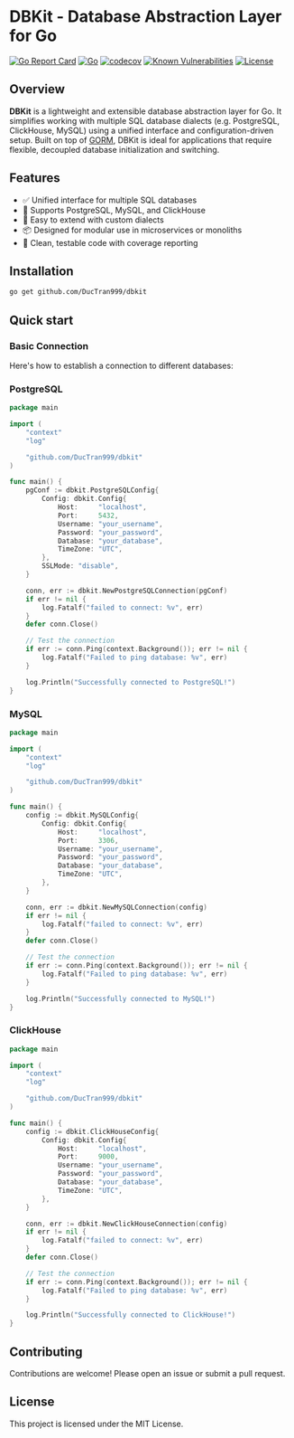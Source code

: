 # DBKit - Database Abstraction Layer for Go

[![Go Report Card](https://goreportcard.com/badge/github.com/DucTran999/dbkit)](https://goreportcard.com/report/github.com/DucTran999/dbkit)
[![Go](https://img.shields.io/badge/Go-1.23-blue?logo=go)](https://golang.org)
[![codecov](https://codecov.io/gh/DucTran999/dbkit/graph/badge.svg?token=5XBMMBKCPD)](https://codecov.io/gh/DucTran999/dbkit)
[![Known Vulnerabilities](https://snyk.io/test/github/ductran999/dbkit/badge.svg)](https://snyk.io/test/github/ductran999/dbkit)
[![License](https://img.shields.io/github/license/DucTran999/dbkit)](LICENSE)

## Overview

**DBKit** is a lightweight and extensible database abstraction layer for Go. It simplifies working with multiple SQL database dialects (e.g. PostgreSQL, ClickHouse, MySQL) using a unified interface and configuration-driven setup. Built on top of [GORM](https://gorm.io), DBKit is ideal for applications that require flexible, decoupled database initialization and switching.

## Features

- ✅ Unified interface for multiple SQL databases
- 🔌 Supports PostgreSQL, MySQL, and ClickHouse
- 🧪 Easy to extend with custom dialects
- 📦 Designed for modular use in microservices or monoliths
- 🧹 Clean, testable code with coverage reporting

## Installation

```bash
go get github.com/DucTran999/dbkit
```

## Quick start

### Basic Connection

Here's how to establish a connection to different databases:

### PostgreSQL

```go
package main

import (
	"context"
	"log"

	"github.com/DucTran999/dbkit"
)

func main() {
	pgConf := dbkit.PostgreSQLConfig{
		Config: dbkit.Config{
			Host:     "localhost",
			Port:     5432,
			Username: "your_username",
			Password: "your_password",
			Database: "your_database",
			TimeZone: "UTC",
		},
		SSLMode: "disable",
	}

	conn, err := dbkit.NewPostgreSQLConnection(pgConf)
	if err != nil {
		log.Fatalf("failed to connect: %v", err)
	}
	defer conn.Close()

	// Test the connection
	if err := conn.Ping(context.Background()); err != nil {
		log.Fatalf("Failed to ping database: %v", err)
	}

	log.Println("Successfully connected to PostgreSQL!")
}
```

### MySQL

```go
package main

import (
	"context"
	"log"

	"github.com/DucTran999/dbkit"
)

func main() {
	config := dbkit.MySQLConfig{
		Config: dbkit.Config{
			Host:     "localhost",
			Port:     3306,
			Username: "your_username",
			Password: "your_password",
			Database: "your_database",
			TimeZone: "UTC",
		},
	}

	conn, err := dbkit.NewMySQLConnection(config)
	if err != nil {
		log.Fatalf("failed to connect: %v", err)
	}
	defer conn.Close()

	// Test the connection
	if err := conn.Ping(context.Background()); err != nil {
		log.Fatalf("Failed to ping database: %v", err)
	}

	log.Println("Successfully connected to MySQL!")
}
```

### ClickHouse

```go
package main

import (
	"context"
	"log"

	"github.com/DucTran999/dbkit"
)

func main() {
	config := dbkit.ClickHouseConfig{
		Config: dbkit.Config{
			Host:     "localhost",
			Port:     9000,
			Username: "your_username",
			Password: "your_password",
			Database: "your_database",
			TimeZone: "UTC",
		},
	}

	conn, err := dbkit.NewClickHouseConnection(config)
	if err != nil {
		log.Fatalf("failed to connect: %v", err)
	}
	defer conn.Close()

	// Test the connection
	if err := conn.Ping(context.Background()); err != nil {
		log.Fatalf("Failed to ping database: %v", err)
	}

	log.Println("Successfully connected to ClickHouse!")
}
```

## Contributing

Contributions are welcome! Please open an issue or submit a pull request.

## License

This project is licensed under the MIT License.
